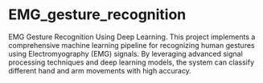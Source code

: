 # EMG_gesture_recognition
EMG Gesture Recognition Using Deep Learning. This project implements a comprehensive machine learning pipeline for recognizing human gestures using Electromyography (EMG) signals. By leveraging advanced signal processing techniques and deep learning models, the system can classify different hand and arm movements with high accuracy.
